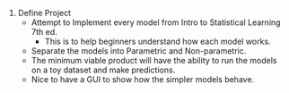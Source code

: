 1. Define Project
    - Attempt to Implement every model from Intro to Statistical Learning 7th ed. 
        - This is to help beginners understand how each model works. 
    - Separate the models into Parametric and Non-parametric. 
    - The minimum viable product will have the ability to run the models on a toy dataset and make predictions. 
    - Nice to have a GUI to show how the simpler models behave. 

